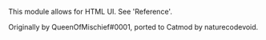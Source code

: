 This module allows for HTML UI. See 'Reference'.

Originally by QueenOfMischief#0001, ported to Catmod by naturecodevoid.